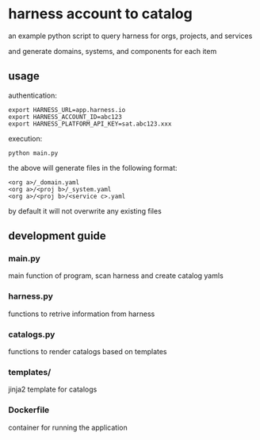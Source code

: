 # harness account to catalog

an example python script to query harness for orgs, projects, and services

and generate domains, systems, and components for each item

## usage

authentication:

```
export HARNESS_URL=app.harness.io
export HARNESS_ACCOUNT_ID=abc123
export HARNESS_PLATFORM_API_KEY=sat.abc123.xxx
```

execution:

```
python main.py
```

the above will generate files in the following format:

```
<org a>/_domain.yaml
<org a>/<proj b>/_system.yaml
<org a>/<proj b>/<service c>.yaml
```

by default it will not overwrite any existing files

## development guide

### main.py

main function of program, scan harness and create catalog yamls

### harness.py

functions to retrive information from harness

### catalogs.py

functions to render catalogs based on templates

### templates/

jinja2 template for catalogs

### Dockerfile

container for running the application
